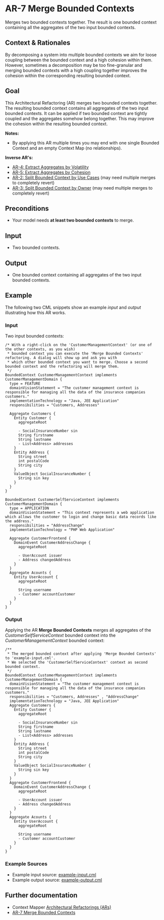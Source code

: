 # AR-7 Merge Bounded Contexts
Merges two bounded contexts together. The result is one bounded context containing all the aggregates of the two input bounded
contexts.

## Context & Rationales
By decomposing a system into multiple bounded contexts we aim for loose coupling between the bounded context and a high cohesion 
within them. However, sometimes a decomposition may be too fine-granular and merging bounded contexts with a high
coupling together improves the cohesion within the corresponding resulting bounded context.

## Goal
This Architectural Refactoring (AR) merges two bounded contexts together. The resulting bounded context contains all aggregates
of the two input bounded contexts. It can be applied if two bounded context are tightly coupled and the aggregates somehow
belong together. This may improve the cohesion within the resulting bounded context.

**Notes:**
 * By applying this AR multiple times you may end with one single Bounded Context and an empty Context Map (no relationships).
 
**Inverse AR's:**
 * [AR-4: Extract Aggregates by Volatility](./../AR-4-Extract-Aggregates-by-Volatility)
 * [AR-5: Extract Aggregates by Cohesion](./../AR-5-Extract-Aggregates-by-Cohesion)
 * [AR-2: Split Bounded Context by Use Cases](./../AR-2-Split-Bounded-Context-by-Use-Cases) (may need multiple merges to completely revert)
 * [AR-3: Split Bounded Context by Owner](./../AR-3-Split-Bounded-Context-by-Owner) (may need multiple merges to completely revert)

## Preconditions
 * Your model needs **at least two bounded contexts** to merge.

## Input
 * Two bounded contexts.
 
## Output
 * One bounded context containing all aggregates of the two input bounded contexts.
 
## Example
The following two CML snippets show an example _input_ and _output_ illustrating how this AR works.

### Input
Two input bounded contexts:
```
/* With a right-click on the 'CustomerManagementContext' (or one of the other contexts, as you wish) 
 * bounded context you can execute the 'Merge Bounded Contexts' refactoring. A dialog will show up and ask you with 
 * which other bounded context you want to merge. Choose a second bounded context and the refactoring will merge them.
 */
BoundedContext CustomerManagementContext implements CustomerManagementDomain {
  type = FEATURE
  domainVisionStatement = "The customer management context is responsible for managing all the data of the insurance companies customers."
  implementationTechnology = "Java, JEE Application"
  responsibilities = "Customers, Addresses"
  
  Aggregate Customers {
    Entity Customer {
      aggregateRoot
      
      - SocialInsuranceNumber sin
      String firstname
      String lastname
      - List<Address> addresses
    }
    Entity Address {
      String street
      int postalCode
      String city
    }
    ValueObject SocialInsuranceNumber {
      String sin key
    }
  }
}

BoundedContext CustomerSelfServiceContext implements CustomerManagementDomain {
  type = APPLICATION
  domainVisionStatement = "This context represents a web application which allows the customer to login and change basic data records like the address."
  responsibilities = "AddressChange"
  implementationTechnology = "PHP Web Application"
  
  Aggregate CustomerFrontend {
    DomainEvent CustomerAddressChange {
      aggregateRoot
      
      - UserAccount issuer
      - Address changedAddress
    }
  }
  Aggregate Acounts {
    Entity UserAccount {
      aggregateRoot
      
      String username
      - Customer accountCustomer
    }
  }
}
```

### Output
Applying the AR **Merge Bounded Contexts** merges all aggregates of the _CustomerSelfServiceContext_ bounded context
into the _CustomerManagementContext_ bounded context:
```
/**
 * The merged bounded context after applying 'Merge Bounded Contexts' to 'example-input.cml'.
 * We selected the 'CustomerSelfServiceContext' context as second bounded context.
 */
BoundedContext CustomerManagementContext implements CustomerManagementDomain {
  domainVisionStatement = "The customer management context is responsible for managing all the data of the insurance companies customers."
  responsibilities = "Customers, Addresses" , "AddressChange" 
  implementationTechnology = "Java, JEE Application"
  Aggregate Customers {
    Entity Customer {
      aggregateRoot
      
      - SocialInsuranceNumber sin
      String firstname
      String lastname
      - List<Address> addresses
    }
    Entity Address {
      String street
      int postalCode
      String city
    }
    ValueObject SocialInsuranceNumber {
      String sin key
    }
  }
  Aggregate CustomerFrontend {
    DomainEvent CustomerAddressChange {
      aggregateRoot
      
      - UserAccount issuer
      - Address changedAddress
    }
  }
  Aggregate Acounts {
    Entity UserAccount {
      aggregateRoot
      
      String username
      - Customer accountCustomer
    }
  }
}
```

### Example Sources
 * Example input source: [example-input.cml](./example-input.cml)
 * Example output source: [example-output.cml](./example-output.cml)
 
## Further documentation
 * Context Mapper [Architectural Refactorings (ARs)](https://contextmapper.org/docs/architectural-refactorings/)
 * [AR-7 Merge Bounded Contexts](https://contextmapper.org/docs/ar-merge-bounded-contexts/)
